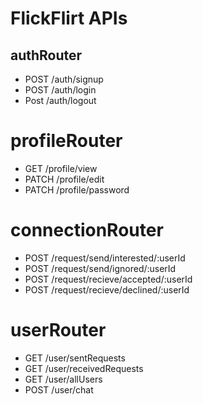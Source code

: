 # FlickFlirt APIs

## authRouter

- POST /auth/signup
- POST /auth/login
- Post /auth/logout

# profileRouter

- GET /profile/view
- PATCH /profile/edit
- PATCH /profile/password

# connectionRouter

- POST /request/send/interested/:userId
- POST /request/send/ignored/:userId
- POST /request/recieve/accepted/:userId
- POST /request/recieve/declined/:userId

# userRouter

- GET /user/sentRequests
- GET /user/receivedRequests
- GET /user/allUsers
- POST /user/chat
